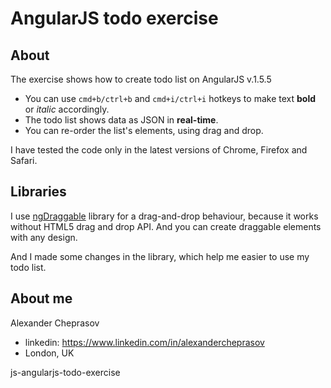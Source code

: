 # AngularJS todo exercise

## About
The exercise shows how to create todo list on AngularJS v.1.5.5

- You can use `cmd+b/ctrl+b` and `cmd+i/ctrl+i` hotkeys to make text **bold** or *italic* accordingly.
- The todo list shows data as JSON in **real-time**.
- You can re-order the list's elements, using drag and drop.

I have tested the code only in the latest versions of Chrome, Firefox and Safari.

## Libraries
I use [ngDraggable](https://github.com/fatlinesofcode/ngDraggable) library for a drag-and-drop behaviour,
because it works without HTML5 drag and drop API. And you can create draggable elements with any design.

And I made some changes in the library, which help me easier to use my todo list.

## About me
Alexander Cheprasov
- linkedin: https://www.linkedin.com/in/alexandercheprasov
- London, UK

js-angularjs-todo-exercise
